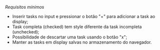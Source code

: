 _Requisitos mínimos_

-   Inserir tasks no input e pressionar o botão "+" para adicionar a task ao display;
-   Task completa (checked) tem style diferente da task incompleta (unchecked);
-   Possibilidade de descartar uma task usando o botão "x";
-   Manter as tasks em display salvas no armazenamento do navegador.
